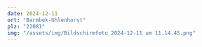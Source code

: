 ```yaml
---
date: 2024-12-11
ort: "Barmbek-Uhlenhorst"
plz: "22081"
img: "/assets/img/Bildschirmfoto 2024-12-11 um 11.14.45.png"
---
```



